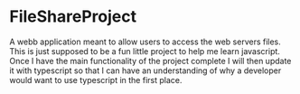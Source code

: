 # FileShareProject
A webb application meant to allow users to access the web servers files.  This is just supposed to be a fun little project to help me learn javascript.  Once I have the main functionality of the project complete I will then update it with typescript so that I can have an understanding of why a developer would want to use typescript in the first place.
